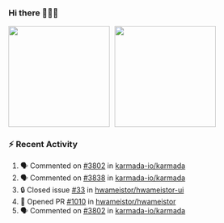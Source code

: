 ### Hi there 👋👋👋

<div style="display: flex; gap: 10px;">
  <img height="200px" src="https://github-readme-stats.vercel.app/api?username=Vacant2333&show_icons=true&theme=flag-india&count_private=true&hide_rank=true&include_all_commits=true">
  <img height="200px" src="https://github-readme-stats.vercel.app/api/top-langs/?username=Vacant2333&layout=donut">
</div>

### :zap: Recent Activity

<!--START_SECTION:activity-->
1. 🗣 Commented on [#3802](https://github.com/karmada-io/karmada/pull/3802#issuecomment-1659755503) in [karmada-io/karmada](https://github.com/karmada-io/karmada)
2. 🗣 Commented on [#3838](https://github.com/karmada-io/karmada/pull/3838#issuecomment-1655738783) in [karmada-io/karmada](https://github.com/karmada-io/karmada)
3. 🔒 Closed issue [#33](https://github.com/hwameistor/hwameistor-ui/issues/33) in [hwameistor/hwameistor-ui](https://github.com/hwameistor/hwameistor-ui)
4. 💪 Opened PR [#1010](https://github.com/hwameistor/hwameistor/pull/1010) in [hwameistor/hwameistor](https://github.com/hwameistor/hwameistor)
5. 🗣 Commented on [#3802](https://github.com/karmada-io/karmada/pull/3802#issuecomment-1650895200) in [karmada-io/karmada](https://github.com/karmada-io/karmada)
<!--END_SECTION:activity-->
